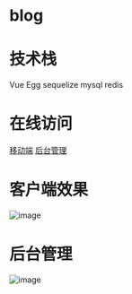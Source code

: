 # blog

# 技术栈

Vue Egg sequelize mysql redis

# 在线访问

[移动端](http://119.29.165.40)
[后台管理](http://119.29.165.40:8010)

# 客户端效果

![image](https://tool.gifhome.com/giftools/compress/preview?name=8582d7fbf9a06fc92c7c6ac23834d723&w=448&q=40)

# 后台管理

![image](https://tool.gifhome.com/giftools/compress/preview?name=02735c2fd7f0c69ff848f61fa1918f87&w=960&q=20)
